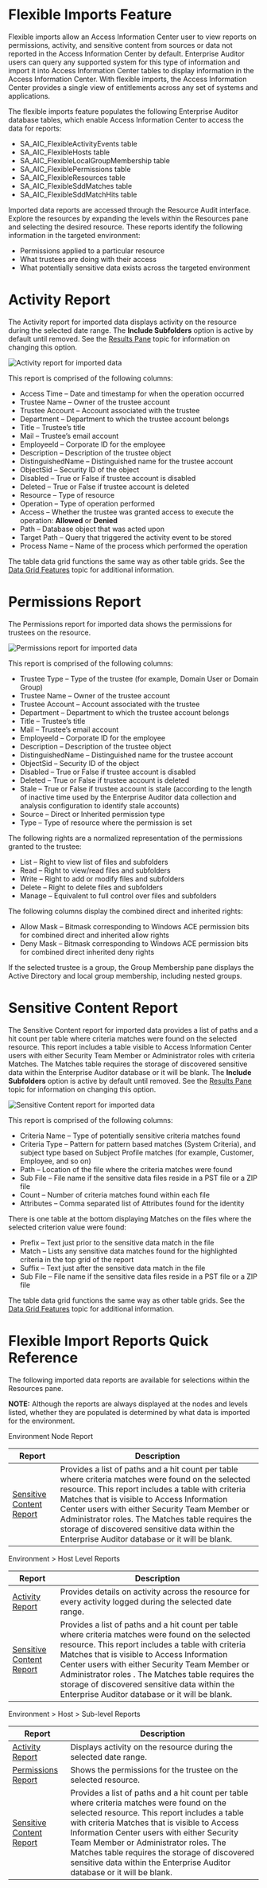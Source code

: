 # Flexible Imports Feature

Flexible imports allow an Access Information Center user to view reports on permissions, activity,
and sensitive content from sources or data not reported in the Access Information Center by default.
Enterprise Auditor users can query any supported system for this type of information and import it
into Access Information Center tables to display information in the Access Information Center. With
flexible imports, the Access Information Center provides a single view of entitlements across any
set of systems and applications.

The flexible imports feature populates the following Enterprise Auditor database tables, which
enable Access Information Center to access the data for reports:

- SA_AIC_FlexibleActivityEvents table
- SA_AIC_FlexibleHosts table
- SA_AIC_FlexibleLocalGroupMembership table
- SA_AIC_FlexiblePermissions table
- SA_AIC_FlexibleResources table
- SA_AIC_FlexibleSddMatches table
- SA_AIC_FlexibleSddMatchHits table

Imported data reports are accessed through the Resource Audit interface. Explore the resources by
expanding the levels within the Resources pane and selecting the desired resource. These reports
identify the following information in the targeted environment:

- Permissions applied to a particular resource
- What trustees are doing with their access
- What potentially sensitive data exists across the targeted environment

# Activity Report

The Activity report for imported data displays activity on the resource during the selected date
range. The **Include Subfolders** option is active by default until removed. See the
[Results Pane](/docs/accessinformationcenter/11.6/resource-audit/navigation/overview.md#results-pane)
topic for information on changing this option.

![Activity report for imported data](/img/versioned_docs/accessinformationcenter_11.6/access/informationcenter/resourceaudit/flexibleimports/activity.webp)

This report is comprised of the following columns:

- Access Time – Date and timestamp for when the operation occurred
- Trustee Name – Owner of the trustee account
- Trustee Account – Account associated with the trustee
- Department – Department to which the trustee account belongs
- Title – Trustee’s title
- Mail – Trustee’s email account
- EmployeeId – Corporate ID for the employee
- Description – Description of the trustee object
- DistinguishedName – Distinguished name for the trustee account
- ObjectSid – Security ID of the object
- Disabled – True or False if trustee account is disabled
- Deleted – True or False if trustee account is deleted
- Resource – Type of resource
- Operation – Type of operation performed
- Access – Whether the trustee was granted access to execute the operation: **Allowed** or
  **Denied**
- Path – Database object that was acted upon
- Target Path – Query that triggered the activity event to be stored
- Process Name – Name of the process which performed the operation

The table data grid functions the same way as other table grids. See the
[Data Grid Features](/docs/accessinformationcenter/11.6/reference/data-grid.md) topic
for additional information.

# Permissions Report

The Permissions report for imported data shows the permissions for trustees on the resource.

![Permissions report for imported data](/img/product_docs/accessanalyzer/11.6/admin/action/mailbox/permissions.webp)

This report is comprised of the following columns:

- Trustee Type – Type of the trustee (for example, Domain User or Domain Group)
- Trustee Name – Owner of the trustee account
- Trustee Account – Account associated with the trustee
- Department – Department to which the trustee account belongs
- Title – Trustee’s title
- Mail – Trustee’s email account
- EmployeeId – Corporate ID for the employee
- Description – Description of the trustee object
- DistinguishedName – Distinguished name for the trustee account
- ObjectSid – Security ID of the object
- Disabled – True or False if trustee account is disabled
- Deleted – True or False if trustee account is deleted
- Stale – True or False if trustee account is stale (according to the length of inactive time used
  by the Enterprise Auditor data collection and analysis configuration to identify stale accounts)
- Source – Direct or Inherited permission type
- Type – Type of resource where the permission is set

The following rights are a normalized representation of the permissions granted to the trustee:

- List – Right to view list of files and subfolders
- Read – Right to view/read files and subfolders
- Write – Right to add or modify files and subfolders
- Delete – Right to delete files and subfolders
- Manage – Equivalent to full control over files and subfolders

The following columns display the combined direct and inherited rights:

- Allow Mask – Bitmask corresponding to Windows ACE permission bits for combined direct and
  inherited allow rights
- Deny Mask – Bitmask corresponding to Windows ACE permission bits for combined direct inherited
  deny rights

If the selected trustee is a group, the Group Membership pane displays the Active Directory and
local group membership, including nested groups.

# Sensitive Content Report

The Sensitive Content report for imported data provides a list of paths and a hit count per table
where criteria matches were found on the selected resource. This report includes a table visible to
Access Information Center users with either Security Team Member or Administrator roles with
criteria Matches. The Matches table requires the storage of discovered sensitive data within the
Enterprise Auditor database or it will be blank. The **Include Subfolders** option is active by
default until removed. See the
[Results Pane](/docs/accessinformationcenter/11.6/resource-audit/navigation/overview.md#results-pane)
topic for information on changing this option.

![Sensitive Content report for imported data](/img/versioned_docs/accessinformationcenter_11.6/access/informationcenter/resourceaudit/sharepoint/sensitivecontent.webp)

This report is comprised of the following columns:

- Criteria Name – Type of potentially sensitive criteria matches found
- Criteria Type – Pattern for pattern based matches (System Criteria), and subject type based on
  Subject Profile matches (for example, Customer, Employee, and so on)
- Path – Location of the file where the criteria matches were found
- Sub File – File name if the sensitive data files reside in a PST file or a ZIP file
- Count – Number of criteria matches found within each file
- Attributes – Comma separated list of Attributes found for the identity

There is one table at the bottom displaying Matches on the files where the selected criterion value
were found:

- Prefix – Text just prior to the sensitive data match in the file
- Match – Lists any sensitive data matches found for the highlighted criteria in the top grid of the
  report
- Suffix – Text just after the sensitive data match in the file
- Sub File – File name if the sensitive data files reside in a PST file or a ZIP file

The table data grid functions the same way as other table grids. See the
[Data Grid Features](/docs/accessinformationcenter/11.6/reference/data-grid.md) topic
for additional information.

# Flexible Import Reports Quick Reference

The following imported data reports are available for selections within the Resources pane.

**NOTE:** Although the reports are always displayed at the nodes and levels listed, whether they are
populated is determined by what data is imported for the environment.

Environment Node Report

| Report                                                                                                           | Description                                                                                                                                                                                                                                                                                                                                                                                                   |
| ---------------------------------------------------------------------------------------------------------------- | ------------------------------------------------------------------------------------------------------------------------------------------------------------------------------------------------------------------------------------------------------------------------------------------------------------------------------------------------------------------------------------------------------------- |
| [Sensitive Content Report](/docs/accessinformationcenter/11.6/resource-audit/custom-imports/flexible-imports.md) | Provides a list of paths and a hit count per table where criteria matches were found on the selected resource. This report includes a table with criteria Matches that is visible to Access Information Center users with either Security Team Member or Administrator roles. The Matches table requires the storage of discovered sensitive data within the Enterprise Auditor database or it will be blank. |

Environment > Host Level Reports

| Report                                                                                                           | Description                                                                                                                                                                                                                                                                                                                                                                                                    |
| ---------------------------------------------------------------------------------------------------------------- | -------------------------------------------------------------------------------------------------------------------------------------------------------------------------------------------------------------------------------------------------------------------------------------------------------------------------------------------------------------------------------------------------------------- |
| [Activity Report](/docs/accessinformationcenter/11.6/resource-audit/custom-imports/flexible-imports.md)          | Provides details on activity across the resource for every activity logged during the selected date range.                                                                                                                                                                                                                                                                                                     |
| [Sensitive Content Report](/docs/accessinformationcenter/11.6/resource-audit/custom-imports/flexible-imports.md) | Provides a list of paths and a hit count per table where criteria matches were found on the selected resource. This report includes a table with criteria Matches that is visible to Access Information Center users with either Security Team Member or Administrator roles . The Matches table requires the storage of discovered sensitive data within the Enterprise Auditor database or it will be blank. |

Environment > Host > Sub-level Reports

| Report                                                                                                           | Description                                                                                                                                                                                                                                                                                                                                                                                                   |
| ---------------------------------------------------------------------------------------------------------------- | ------------------------------------------------------------------------------------------------------------------------------------------------------------------------------------------------------------------------------------------------------------------------------------------------------------------------------------------------------------------------------------------------------------- |
| [Activity Report](/docs/accessinformationcenter/11.6/resource-audit/custom-imports/flexible-imports.md)          | Displays activity on the resource during the selected date range.                                                                                                                                                                                                                                                                                                                                             |
| [Permissions Report](/docs/accessinformationcenter/11.6/resource-audit/custom-imports/flexible-imports.md)       | Shows the permissions for the trustee on the selected resource.                                                                                                                                                                                                                                                                                                                                               |
| [Sensitive Content Report](/docs/accessinformationcenter/11.6/resource-audit/custom-imports/flexible-imports.md) | Provides a list of paths and a hit count per table where criteria matches were found on the selected resource. This report includes a table with criteria Matches that is visible to Access Information Center users with either Security Team Member or Administrator roles. The Matches table requires the storage of discovered sensitive data within the Enterprise Auditor database or it will be blank. |
